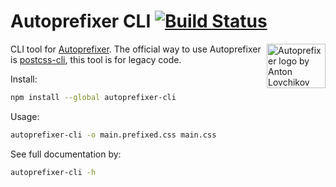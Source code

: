 # Autoprefixer CLI [![Build Status][ci-img]][ci]

<img align="right" width="94" height="71"
     src="http://postcss.github.io/autoprefixer/logo.svg"
     title="Autoprefixer logo by Anton Lovchikov">

CLI tool for [Autoprefixer]. The official way to use Autoprefixer
is [postcss-cli], this tool is for legacy code.

Install:

```sh
npm install --global autoprefixer-cli
```

Usage:

```sh
autoprefixer-cli -o main.prefixed.css main.css
```

See full documentation by:

```sh
autoprefixer-cli -h
```

[Autoprefixer]: https://github.com/postcss/autoprefixer
[postcss-cli]:  https://github.com/code42day/postcss-cli
[ci-img]:       https://travis-ci.org/ai/autoprefixer-cli.svg
[ci]:           https://travis-ci.org/ai/autoprefixer-cli
